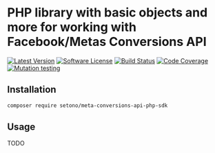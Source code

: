 # PHP library with basic objects and more for working with Facebook/Metas Conversions API

[![Latest Version][ico-version]][link-packagist]
[![Software License][ico-license]](LICENSE)
[![Build Status][ico-github-actions]][link-github-actions]
[![Code Coverage][ico-code-coverage]][link-code-coverage]
[![Mutation testing][ico-infection]][link-infection]

## Installation

```bash
composer require setono/meta-conversions-api-php-sdk
```

## Usage

TODO

[ico-version]: https://poser.pugx.org/setono/meta-conversions-api-php-sdk/v/stable
[ico-license]: https://poser.pugx.org/setono/meta-conversions-api-php-sdk/license
[ico-github-actions]: https://github.com/Setono/meta-conversions-api-php-sdk/workflows/build/badge.svg
[ico-code-coverage]: https://codecov.io/gh/Setono/meta-conversions-api-php-sdk/branch/0.2.x/graph/badge.svg
[ico-infection]: https://img.shields.io/endpoint?style=flat&url=https%3A%2F%2Fbadge-api.stryker-mutator.io%2Fgithub.com%2FSetono%2Fmeta-conversions-api-php-sdk%2F0.2.x

[link-packagist]: https://packagist.org/packages/setono/meta-conversions-api-php-sdk
[link-github-actions]: https://github.com/Setono/meta-conversions-api-php-sdk/actions
[link-code-coverage]: https://codecov.io/gh/Setono/meta-conversions-api-php-sdk
[link-infection]: https://dashboard.stryker-mutator.io/reports/github.com/Setono/meta-conversions-api-php-sdk/0.2.x
